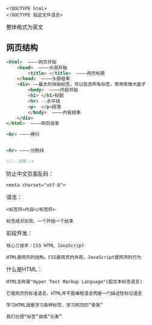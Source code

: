 
    <!DOCTYPE html> 
    <!DOCTYPE 指定文件语言>  
<html lang="en">  整体格式为英文



## 网页结构

```html
<html>  ————网页开始
    <head>  ————头部开始
        <title> </title>  ————网页标题
    </head>  ————头部结束
    <div> ——最大的块级标签，可以包含所有标签，常用来做大盒子
        <body>  ————内容开始
        <h1> </h1>标题
        <hr> --水平线
        <p>  </p>段落
        </body>  ————内容结束
    </div>
</html>  ————网页结束

<br> ————换行


<hr> ————分割线

<!--注释-->


```

防止中文页面乱码：
    
    <meta charset="utf-8">

语法：
    
    <标签符>内容</标签符>

    标签成对出现，一个开始一个结束

前段开发：

    核心三技术：CSS HTML JavaScript

    HTML是网页的结构，CSS是网页的外观，JavaScript是网页的行为

什么是HTML：

    HTML全称是"Hyper Text Markup Language"(超文本标签语言)

    它是网页的标准语言。HTML并不是编程语言而是一门描述性标记语言

    学习HTML就是学习各种标签，学习网页的“骨架”

    我们也把“标签”说成“元素”



